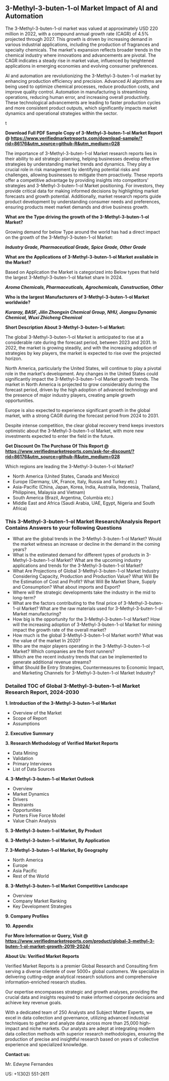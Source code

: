 <h2>3-Methyl-3-buten-1-ol Market Impact of AI and Automation</h2><p>The 3-Methyl-3-buten-1-ol market was valued at approximately USD 220 million in 2022, with a compound annual growth rate (CAGR) of 4.5% projected through 2027. This growth is driven by increasing demand in various industrial applications, including the production of fragrances and specialty chemicals. The market's expansion reflects broader trends in the chemical industry where innovations and advancements are pivotal. The CAGR indicates a steady rise in market value, influenced by heightened applications in emerging economies and evolving consumer preferences.</p><p>AI and automation are revolutionizing the 3-Methyl-3-buten-1-ol market by enhancing production efficiency and precision. Advanced AI algorithms are being used to optimize chemical processes, reduce production costs, and improve quality control. Automation in manufacturing is streamlining operations, reducing human error, and increasing overall productivity. These technological advancements are leading to faster production cycles and more consistent product outputs, which significantly impacts market dynamics and operational strategies within the sector.</p>t</p><p id="" class=""><strong>Download Full PDF Sample Copy of 3-Methyl-3-buten-1-ol Market Report @ <a href="https://www.verifiedmarketreports.com/download-sample/?rid=86176&utm_source=github-R&utm_medium=028" target="_blank">https://www.verifiedmarketreports.com/download-sample/?rid=86176&utm_source=github-R&utm_medium=028</a></strong></p><p>The importance of&nbsp;3-Methyl-3-buten-1-ol Market research reports lies in their ability to aid strategic planning, helping businesses develop effective strategies by understanding market trends and dynamics. They play a crucial role in risk management by identifying potential risks and challenges, allowing businesses to mitigate them proactively. These reports offer a competitive advantage by providing insights into competitors' strategies and 3-Methyl-3-buten-1-ol Market positioning. For investors, they provide critical data for making informed decisions by highlighting market forecasts and growth potential. Additionally, market research reports guide product development by understanding consumer needs and preferences, ensuring products meet market demands and drive business growth.</p><p><strong>What are the&nbsp;Type driving the growth of the 3-Methyl-3-buten-1-ol Market?</strong></p><p id="" class="">Growing demand for below Type around the world has had a direct impact on the growth of the 3-Methyl-3-buten-1-ol Market:</p><em><strong>Industry Grade, Pharmaceutical Grade, Spice Grade, Other Grade</strong></em></p><strong>What are the&nbsp;Applications&nbsp;of 3-Methyl-3-buten-1-ol Market available in the Market?</strong></p><p id="" class="">Based on Application the Market is categorized into Below types that held the largest 3-Methyl-3-buten-1-ol Market share In 2024.</p><em><strong>Aroma Chemicals, Pharmaceuticals, Agrochemicals, Construction, Other</strong></em></p><strong>Who is the largest Manufacturers of 3-Methyl-3-buten-1-ol Market worldwide?</strong></p><p><em><strong>Kuraray, BASF, Jilin Zhongxin Chemical Group, NHU, Jiangsu Dynamic Chemical, Wuxi Zhicheng Chemical</strong></em></p><p id="" class=""><strong>Short Description About 3-Methyl-3-buten-1-ol Market:</strong></p><p>The global 3-Methyl-3-buten-1-ol Market is anticipated to rise at a considerable rate during the forecast period, between 2023 and 2031. In 2022, the market is growing steadily, and with the increasing adoption of strategies by key players, the market is expected to rise over the projected horizon.</p><p>North America, particularly the United States, will continue to play a pivotal role in the market's development. Any changes in the United States could significantly impact the 3-Methyl-3-buten-1-ol Market growth trends. The market in North America is projected to grow considerably during the forecast period, driven by the high adoption of advanced technology and the presence of major industry players, creating ample growth opportunities.</p><p>Europe is also expected to experience significant growth in the global market, with a strong CAGR during the forecast period from 2024 to 2031.</p><p>Despite intense competition, the clear global recovery trend keeps investors optimistic about the 3-Methyl-3-buten-1-ol Market, with more new investments expected to enter the field in the future.</p><p id="" class=""><strong>Get Discount On The Purchase Of This Report @ <a href="https://www.verifiedmarketreports.com/ask-for-discount/?rid=86176&utm_source=github-R&utm_medium=028" target="_blank">https://www.verifiedmarketreports.com/ask-for-discount/?rid=86176&utm_source=github-R&utm_medium=028</a></strong></p>Which regions are leading the 3-Methyl-3-buten-1-ol Market?</p><ul><li>North America (United States, Canada and Mexico)</li><li>Europe (Germany, UK, France, Italy, Russia and Turkey etc.)</li><li>Asia-Pacific (China, Japan, Korea, India, Australia, Indonesia, Thailand, Philippines, Malaysia and Vietnam)</li><li>South America (Brazil, Argentina, Columbia etc.)</li><li>Middle East and Africa (Saudi Arabia, UAE, Egypt, Nigeria and South Africa)</li></ul><h3 id="" class="">This 3-Methyl-3-buten-1-ol Market Research/Analysis Report Contains Answers to your following Questions</h3><ul><li>What are the global trends in the 3-Methyl-3-buten-1-ol Market? Would the market witness an increase or decline in the demand in the coming years?</li><li>What is the estimated demand for different types of products in 3-Methyl-3-buten-1-ol Market? What are the upcoming industry applications and trends for the 3-Methyl-3-buten-1-ol Market?</li><li>What Are Projections of Global 3-Methyl-3-buten-1-ol Market Industry Considering Capacity, Production and Production Value? What Will Be the Estimation of Cost and Profit? What Will Be Market Share, Supply and Consumption? What about imports and Export?</li><li>Where will the strategic developments take the industry in the mid to long-term?</li><li>What are the factors contributing to the final price of 3-Methyl-3-buten-1-ol Market? What are the raw materials used for 3-Methyl-3-buten-1-ol Market manufacturing?</li><li>How big is the opportunity for the 3-Methyl-3-buten-1-ol Market? How will the increasing adoption of 3-Methyl-3-buten-1-ol Market for mining impact the growth rate of the overall market?</li><li>How much is the global 3-Methyl-3-buten-1-ol Market worth? What was the value of the market In 2020?</li><li>Who are the major players operating in the 3-Methyl-3-buten-1-ol Market? Which companies are the front runners?</li><li>Which are the recent industry trends that can be implemented to generate additional revenue streams?</li><li>What Should Be Entry Strategies, Countermeasures to Economic Impact, and Marketing Channels for 3-Methyl-3-buten-1-ol Market Industry?</li></ul><h3 id="" class="">Detailed TOC of Global 3-Methyl-3-buten-1-ol Market Research Report, 2024-2030</h3><p id="" class=""><strong>1. Introduction of the 3-Methyl-3-buten-1-ol Market</strong></p><ul><li>Overview of the Market</li><li>Scope of Report</li><li>Assumptions</li></ul><p id="" class=""><strong>2. Executive Summary</strong></p><p id="" class=""><strong>3. Research Methodology of Verified Market Reports</strong></p><ul><li>Data Mining</li><li>Validation</li><li>Primary Interviews</li><li>List of Data Sources</li></ul><p id="" class=""><strong>4. 3-Methyl-3-buten-1-ol Market Outlook</strong></p><ul><li>Overview</li><li>Market Dynamics</li><li>Drivers</li><li>Restraints</li><li>Opportunities</li><li>Porters Five Force Model</li><li>Value Chain Analysis</li></ul><p id="" class=""><strong>5. 3-Methyl-3-buten-1-ol Market, By Product</strong></p><p id="" class=""><strong>6. 3-Methyl-3-buten-1-ol Market, By Application</strong></p><p id="" class=""><strong>7. 3-Methyl-3-buten-1-ol Market, By Geography</strong></p><ul><li>North America</li><li>Europe</li><li>Asia Pacific</li><li>Rest of the World</li></ul><p id="" class=""><strong>8. 3-Methyl-3-buten-1-ol Market Competitive Landscape</strong></p><ul><li>Overview</li><li>Company Market Ranking</li><li>Key Development Strategies</li></ul><p id="" class=""><strong>9. Company Profiles</strong></p><p id="" class=""><strong>10. Appendix</strong></p><p id="" class=""><strong>For More Information or Query, Visit @ <a href="https://www.verifiedmarketreports.com/product/global-3-methyl-3-buten-1-ol-market-growth-2019-2024/" target="_blank">https://www.verifiedmarketreports.com/product/global-3-methyl-3-buten-1-ol-market-growth-2019-2024/</a></strong></p><p id="" class=""><strong>About Us: Verified Market Reports</strong></p><p id="" class="">Verified Market Reports is a premier Global Research and Consulting firm serving a diverse clientele of over 5000+ global customers. We specialize in delivering cutting-edge analytical research solutions and comprehensive information-enriched research studies.</p><p id="" class="">Our expertise encompasses strategic and growth analyses, providing the crucial data and insights required to make informed corporate decisions and achieve key revenue goals.</p><p id="" class="">With a dedicated team of 250 Analysts and Subject Matter Experts, we excel in data collection and governance, utilizing advanced industrial techniques to gather and analyze data across more than 25,000 high-impact and niche markets. Our analysts are adept at integrating modern data collection methods with superior research methodologies, ensuring the production of precise and insightful research based on years of collective experience and specialized knowledge.</p><p id="" class=""><strong>Contact us:</strong></p><p id="" class="">Mr. Edwyne Fernandes</p><p id="" class="">US: +1(302) 551-2611</p>